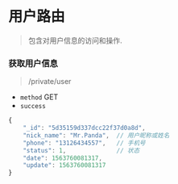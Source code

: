 # 用户路由
> 包含对用户信息的访问和操作.


### 获取用户信息
> /private/user

* `method` GET</br>
* `success`
```js
{
    "_id": "5d35159d337dcc22f37d0a8d",
    "nick_name": "Mr.Panda",  // 用户昵称或姓名
    "phone": "13126434557",   // 手机号
    "status": 1,              // 状态
    "date": 1563760081317,
    "update": 1563760081317
}
```